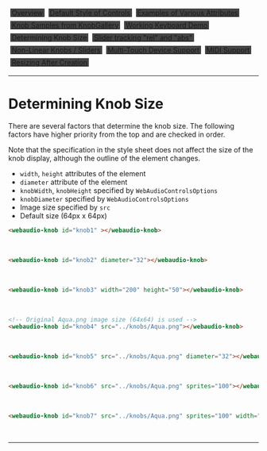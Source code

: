 <script src="../webaudio-controls.js"></script>

<style>
.item{
  background:#444;
  margin:4px;
  padding:0px 3px;
}
</style>
<div style="display:flex;width:100%;flex-wrap:wrap">
<div class="item"><a href="./index.html">Overview</a></div>
<div class="item"><a href="./defstyle.html">Default Style of Controls</a></div>
<div class="item"><a href="./attrubutes.html">Examples of Various Attributes</a></div>
<div class="item"><a href="./knobsamples.html">Knob Samples from KnobGallery</a></div>
<div class="item"><a href="./keyboard.html">Working Keyboard Demo</a></div>
<div class="item">Determining Knob Size</div>
<div class="item"><a href="./tracking.html">Slider tracking "rel" and "abs"</a></div>
<div class="item"><a href="./nonlinear.html">Non-Linear Knobs / Sliders</a></div>
<div class="item"><a href="./multifader.html">Multi-Touch Device Support</a></div>
<div class="item"><a href="./midisupport.html">MIDI Support</a></div>
<div class="item"><a href="./resizetest.html">Resizing After Creation</a></div>
</div>

---

# Determining Knob Size

There are several factors that determine the knob size. The following factors have higher priority from the top and are checked in order.

Note that the specification in the style sheet does not affect the size of the knob display, although the outline of the element changes.

- `width`, `height` attributes of the element
- `diameter` attribute of the element
- `knobWidth`, `knobHeight` specified by `WebAudioControlsOptions`
- `knobDiameter` specified by `WebAudioControlsOptions`
- Image size specified by `src`
- Default size (64px x 64px)

<webaudio-knob id="knob1" ></webaudio-knob>  
```html
<webaudio-knob id="knob1" ></webaudio-knob>
```

<br/>

<webaudio-knob id="knob2" diameter="32"></webaudio-knob>  
```html
<webaudio-knob id="knob2" diameter="32"></webaudio-knob>
```

<br/>


<webaudio-knob id="knob3" width="200" height="50"></webaudio-knob>  
```html
<webaudio-knob id="knob3" width="200" height="50"></webaudio-knob>
```

<br/>

<webaudio-knob id="knob4" src="../knobs/Aqua.png"></webaudio-knob>
```html
<!-- Original Aqua.png image size (64x64) is used -->
<webaudio-knob id="knob4" src="../knobs/Aqua.png"></webaudio-knob>
```

<br/>

<webaudio-knob id="knob5" src="../knobs/Aqua.png" diameter="32"></webaudio-knob>
```html
<webaudio-knob id="knob5" src="../knobs/Aqua.png" diameter="32"></webaudio-knob>
```

<br/>

<webaudio-knob id="knob6" src="../knobs/Aqua.png" sprites="100"></webaudio-knob>

```html
<webaudio-knob id="knob6" src="../knobs/Aqua.png" sprites="100"></webaudio-knob>
```

<br/>

<webaudio-knob id="knob7" src="../knobs/Aqua.png" sprites="100" width="200" height="50"></webaudio-knob>
```html
<webaudio-knob id="knob7" src="../knobs/Aqua.png" sprites="100" width="200" height="50"></webaudio-knob>
```

<br/>

<hr/>


